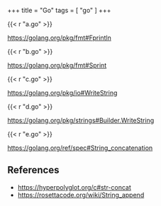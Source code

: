 +++
title = "Go"
tags = [ "go" ]
+++

{{< r "a.go" >}}

<https://golang.org/pkg/fmt#Fprintln>

{{< r "b.go" >}}

<https://golang.org/pkg/fmt#Sprint>

{{< r "c.go" >}}

<https://golang.org/pkg/io#WriteString>

{{< r "d.go" >}}

<https://golang.org/pkg/strings#Builder.WriteString>

{{< r "e.go" >}}

<https://golang.org/ref/spec#String_concatenation>

## References

- <https://hyperpolyglot.org/c#str-concat>
- <https://rosettacode.org/wiki/String_append>
